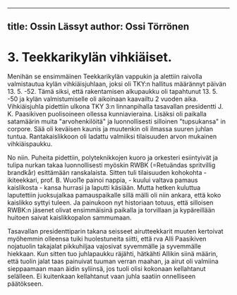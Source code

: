 
---
title: Ossin Lässyt
author: Ossi Törrönen
---

    
# 3. Teekkarikylän vihkiäiset.

Menihän se ensimmäinen Teekkarikylän vappukin ja alettiin raivolla valmistautua kylän vihkiäisjuhlaan, joksi oli TKY:n hallitus määrännyt päivän 13. 5. -52. Tämä siksi, että rakentamisen alkupaukku oli tapahtunut 13. 5. -50 ja kylän valmistumiselle oli aikoinaan kaavailtu 2 vuoden aika. Vihkiäisjuhla pidettiin ulkona TKY 3:n linnanpihalla tasavallan presidentti J. K. Paasikiven puolisoineen ollessa kunniavieraina. Lisäksi oli paikalla satamäärin muita "arvohenkilöitä" ja luonnollisesti silloinen "tupsukansa" in corpore. Sää oli keväisen kaunis ja muutenkin oli ilmassa suuren juhlan tuntua. Rantakaislikkoon oli ladattu valmiiksi tilaisuuden arvon mukainen vihkiäispaukku.

No niin. Puheita pidettiin, polyteknikkojen kuoro ja orkesteri esiintyivät ja tulipa nurkan takaa luonnollisesti myöskin RWBK (=Retuändas spritvillig brandkår) esittämään ranskalaista. Sitten tuli tilaisuuden kohokohta - ikiteekkari, prof. B. Wuol1e painoi nappia, - kuului valtava pamaus kaislikosta - kansa hurrasi ja laputti käsiään. Mutta hetken kuluttua laputettiin juoksujalkaa pamauspaikalle sillä mälli oli niin ankara, että koko kaislikko syttyi tuleen. Ja painukoon nyt historiaan totuus, että silloisen RWBK:n jäsenet olivat ensimmäisinä paikalla ja torvillaan ja kypäreillään huitoen saivat kaislikkopalon sammumaan.

Tasavallan presidenttiparin takana seisseet airutteekkarit muuten kertoivat myöhemmin olleensa tuiki huolestuneita siitti, että rva Alli Paasikiven nojatuolin takajalat pikkuhiljaa vajosivat syvemmälle ja syvemmälle hiekkaan. Kun sitten tuo juhlapaukku räjähti, hätkähti Allikin siinä määrin, että tuolin jalat taas painuivat tuuman verran maahan, ja airut oli valmiina sieppaamaan maan äidin syliinsä, jos tuoli olisi kokonaan kellahtanut selälleen. Ei kuitenkaan kellahtanut vaan juhla saatiin onnelliseen päätökseen.
